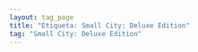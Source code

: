 ```yaml
---
layout: tag_page
title: "Etiqueta: Small City: Deluxe Edition"
tag: "Small City: Deluxe Edition"
---
```

